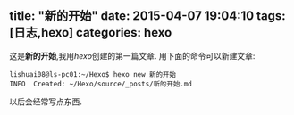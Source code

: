 title: "新的开始"
date: 2015-04-07 19:04:10
tags: [日志,hexo]
categories: hexo
---

这是**新的开始**,我用*hexo*创建的第一篇文章.
用下面的命令可以新建文章:
```{bash}
lishuai08@ls-pc01:~/Hexo$ hexo new 新的开始
INFO  Created: ~/Hexo/source/_posts/新的开始.md
```
以后会经常写点东西.
